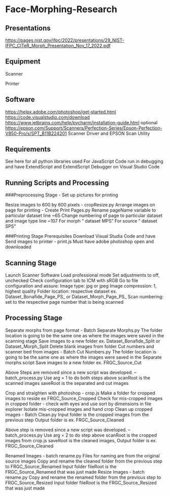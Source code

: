 # Face-Morphing-Research

## Presentations
https://pages.nist.gov/ifpc/2022/presentations/29_NIST-IFPC_CITeR_Morph_Presentation_Nov_17_2022.pdf

## Equipment

Scanner

Printer

## Software
https://helpx.adobe.com/photoshop/get-started.html
https://code.visualstudio.com/download
https://www.jetbrains.com/help/pycharm/installation-guide.html optional
https://epson.com/Support/Scanners/Perfection-Series/Epson-Perfection-V850-Pro/s/SPT_B11B224201
Scanner Driver and EPSON Scan Utility

## Requirements
See here for all python libraries used
For JavaScript Code run in debugging and have ExtendScript and ExtendScript Debugger on Visual Studio Code

## Running Scripts and Processing
###Preprocessing Stage - Set up pictures for printing

Resize images to 600 by 600 pixels - cropResize.py
Arrange images on page for printing - Create Print Pages.py
Rename pageName variable to particular dataset line ~65
Change numbering of page to particular dataset and image type line ~107
For morph “ dataset MPS”
For source “ dataset SPS”

###Printing Stage
Prerequisites
Download Visual Studia Code
and have 
Send images to printer - print.js
Must have adobe photoshop open and downloaded

## Scanning Stage
Launch Scanner Software 
Load professional mode
Set adjustments to off, unchecked
Check configuration tab to ICM with sRGB
Go to file configuration and assure:
Image type: jpg or jpeg
Image compression: 1, highest quality
Folder location: respective dataset ex. Dataset_Bonafide_Page_PS_ or Dataset_Morph_Page_PS_
Scan numbering: set to the respective page number that is being scanned

## Processing Stage

Separate morphs from page format - Batch Separate Morphs.py
The folder location is going to be the same one as where the images were saved in the scanning stage
Save images to a new folder ex. Dataset_Bonafide_Split or Dataset_Morph_Split
Delete blank images from folder
Cut numbers and scanner bed from images - Batch Cut Numbers.py
The folder location is going to be the same one as where the images were saved in the Separate morphs script
Save images to a new folder ex. FRGC_Source_Cut

Above Steps are removed since a new script was developed. – batch_process.py
Use arg = 1 to do both steps above
scanRoot is the scanned images
saveRoot is the separated and cut images

Crop and straighten with photoshop - crop.js
Make a folder for cropped images to reside ex FRGC_Source_Cropped
Check for mis-cropped images in cropped folder - check with eyes and use sort by dimensions in file explorer
Isolate mis-cropped images and hand crop
Clean up cropped images - Batch Clean.py
Input folder is the cropped images from the previous step
Output folder is ex. FRGC_Source_Cleaned

Above step is removed since a new script was developed. – batch_process.py
Use arg = 2 to do step above
scanRoot is the cropped images from crop.js
saveRoot is the cleaned images, Output folder is ex. FRGC_Source_Cleaned

Renamed Images - batch rename.py
Files for naming are from the original source images
Copy and rename the cleaned folder from the previous step to FRGC_Source_Renamed
Input folder fileRoot is the FRGC_Source_Renamed that was just made
Resize Images - batch rename.py
Copy and rename the renamed folder from the previous step to FRGC_Source_Resized
Input folder fileRoot is the FRGC_Source_Resized that was just made

